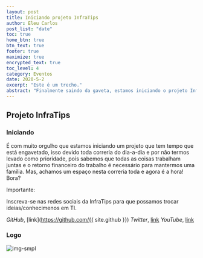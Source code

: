 ```yaml
---
layout: post
title: Iniciando projeto InfraTips
author: Eleu Carlos
post_list: "date"
toc: true
home_btn: true
btn_text: true
footer: true
maximize: true
encrypted_text: true
toc_level: 4
category: Eventos
date: 2020-5-2
excerpt: "Este é um trecho."
abstract: "Finalmente saindo da gaveta, estamos iniciando o projeto InfraTips!"
---
```


## Projeto InfraTips

### Iniciando

É com muito orgulho que estamos iniciando um projeto que tem tempo que está engavetado, isso devido toda correria do dia-a-dia e por não termos levado como prioridade, pois sabemos que todas as coisas trabalham juntas e o retorno financeiro do trabalho é necessário para mantermos uma família. Mas, achamos um espaço nesta correria toda e agora é a hora! Bora?

Importante:<br>
<p class="encrypted">Inscreva-se nas redes sociais da InfraTips para que possamos trocar ideias/conhecimenos em TI.</p>

*GitHub*, [link](https://github.com/{{ site.github }})
*Twitter*, [link](https://twitter.com/TipsInfra)
*YouTube*, [link](https://www.youtube.com/channel/UCFkdMTcBKxdKownORUBEkIw)

### Logo
![img-smpl]({{site.url}}{{site.baseurl}}{{site.assets_path}}/img/infratipsalpha.png)